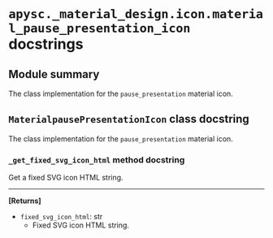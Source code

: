 # `apysc._material_design.icon.material_pause_presentation_icon` docstrings

## Module summary

The class implementation for the `pause_presentation` material icon.

## `MaterialpausePresentationIcon` class docstring

The class implementation for the `pause_presentation` material icon.

### `_get_fixed_svg_icon_html` method docstring

Get a fixed SVG icon HTML string.<hr>

**[Returns]**

- `fixed_svg_icon_html`: str
  - Fixed SVG icon HTML string.